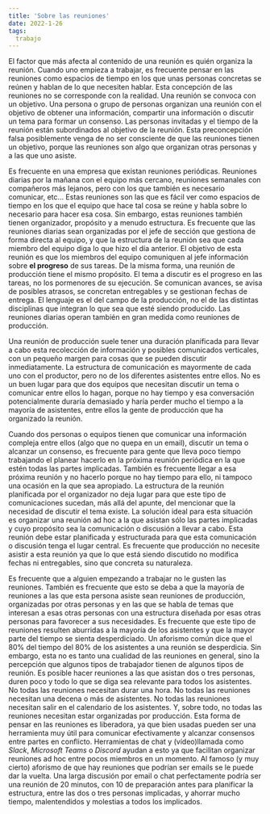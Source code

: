 ```yaml
---
title: 'Sobre las reuniones'
date: 2022-1-26
tags:
  trabajo
---
```

El factor que más afecta al contenido de una reunión es quién organiza la reunión. Cuando uno empieza a trabajar, es frecuente pensar en las reuniones como espacios de tiempo en los que unas personas concretas se reúnen y hablan de lo que necesiten hablar. Esta concepción de las reuniones no se corresponde con la realidad. Una reunión se convoca con un objetivo. Una persona o grupo de personas organizan una reunión con el objetivo de obtener una información, compartir una información o discutir un tema para formar un consenso. Las personas invitadas y el tiempo de la reunión están subordinados al objetivo de la reunión. Esta preconcepción falsa posiblemente venga de no ser consciente de que las reuniones tienen un objetivo, porque las reuniones son algo que organizan otras personas y a las que uno asiste.

Es frecuente en una empresa que existan reuniones periódicas. Reuniones diarias por la mañana con el equipo más cercano, reuniones semanales con compañeros más lejanos, pero con los que también es necesario comunicar, etc… Estas reuniones son las que es fácil ver como espacios de tiempo en los que el equipo que hace tal cosa se reúne y habla sobre lo necesario para hacer esa cosa. Sin embargo, estas reuniones también tienen organizador, propósito y a menudo estructura. Es frecuente que las reuniones diarias sean organizadas por el jefe de sección que gestiona de forma directa al equipo, y que la estructura de la reunión sea que cada miembro del equipo diga lo que hizo el día anterior. El objetivo de esta reunión es que los miembros del equipo comuniquen al jefe información sobre **el progreso** de sus tareas. De la misma forma, una reunión de producción tiene el mismo propósito. El tema a discutir es el progreso en las tareas, no los pormenores de su ejecución. Se comunican avances, se avisa de posibles atrasos, se concretan entregables y se gestionan fechas de entrega. El lenguaje es el del campo de la producción, no el de las distintas disciplinas que integran lo que sea que esté siendo producido. Las reuniones diarias operan también en gran medida como reuniones de producción.

Una reunión de producción suele tener una duración planificada para llevar a cabo esta recolección de información y posibles comunicados verticales, con un pequeño margen para cosas que se pueden discutir inmediatamente. La estructura de comunicación es mayormente de cada uno con el productor, pero no de los diferentes asistentes entre ellos. No es un buen lugar para que dos equipos que necesitan discutir un tema o comunicar entre ellos lo hagan, porque no hay tiempo y esa conversación potencialmente duraría demasiado y haría perder mucho el tiempo a la mayoría de asistentes, entre ellos la gente de producción que ha organizado la reunión.

Cuando dos personas o equipos tienen que comunicar una información compleja entre ellos (algo que no quepa en un email), discutir un tema o alcanzar un consenso, es frecuente para gente que lleva poco tiempo trabajando el planear hacerlo en la próxima reunión periódica en la que estén todas las partes implicadas. También es frecuente llegar a esa próxima reunión y no hacerlo porque no hay tiempo para ello, ni tampoco una ocasión en la que sea apropiado. La estructura de la reunión planificada por el organizador no deja lugar para que este tipo de comunicaciones sucedan, más allá del apunte, del mencionar que la necesidad de discutir el tema existe. La solución ideal para esta situación es organizar una reunión ad hoc a la que asistan sólo las partes implicadas y cuyo propósito sea la comunicación o discusión a llevar a cabo. Esta reunión debe estar planificada y estructurada para que esta comunicación o discusión tenga el lugar central. Es frecuente que producción no necesite asistir a esta reunión ya que lo que está siendo discutido no modifica fechas ni entregables, sino que concreta su naturaleza.

Es frecuente que a alguien empezando a trabajar no le gusten las reuniones. También es frecuente que esto se deba a que la mayoría de reuniones a las que esta persona asiste sean reuniones de producción, organizadas por otras personas y en las que se habla de temas que interesan a esas otras personas con una estructura diseñada por esas otras personas para favorecer a sus necesidades. Es frecuente que este tipo de reuniones resulten aburridas a la mayoría de los asistentes y que la mayor parte del tiempo se sienta desperdiciado. Un aforismo común dice que el 80% del tiempo del 80% de los asistentes a una reunión se desperdicia. Sin embargo, esta no es tanto una cualidad de las reuniones en general, sino la percepción que algunos tipos de trabajador tienen de algunos tipos de reunión. Es posible hacer reuniones a las que asistan dos o tres personas, duren poco y todo lo que se diga sea relevante para todos los asistentes. No todas las reuniones necesitan durar una hora. No todas las reuniones necesitan una decena o más de asistentes. No todas las reuniones necesitan salir en el calendario de los asistentes. Y, sobre todo, no todas las reuniones necesitan estar organizadas por producción. Esta forma de pensar en las reuniones es liberadora, ya que bien usadas pueden ser una herramienta muy útil para comunicar efectivamente y alcanzar consensos entre partes en conflicto. Herramientas de chat y (vídeo)llamada como *Slack*, *Microsoft Teams* o *Discord* ayudan a esto ya que facilitan organizar reuniones ad hoc entre pocos miembros en un momento. Al famoso (y muy cierto) aforismo de que hay reuniones que podrían ser emails se le puede dar la vuelta. Una larga discusión por email o chat perfectamente podría ser una reunión de 20 minutos, con 10 de preparación antes para planificar la estructura, entre las dos o tres personas implicadas, y ahorrar mucho tiempo, malentendidos y molestias a todos los implicados.

